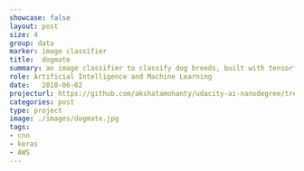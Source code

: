 ```yaml
---
showcase: false
layout: post
size: 4
group: data
marker: image classifier
title:  dogmate
summary: an image classifier to classify dog breeds, built with tensorflow
role: Artificial Intelligence and Machine Learning
date:   2018-06-02
projecturl: https://github.com/akshatamohanty/udacity-ai-nanodegree/tree/master/project-05-dog-recognizer
categories: post
type: project
image: ./images/dogmate.jpg
tags: 
- cnn
- keras
- AWS
---
```


